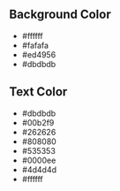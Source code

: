 ## Background Color
- #ffffff
- #fafafa
- #ed4956
- #dbdbdb

## Text Color
- #dbdbdb
- #00b2f9
- #262626
- #808080
- #535353
- #0000ee
- #4d4d4d
- #ffffff